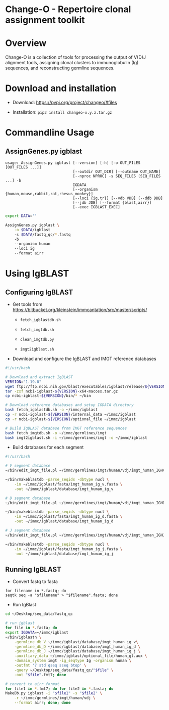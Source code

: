 Change-O - Repertoire clonal assignment toolkit
===============================================

# Overview

Change-O is a collection of tools for processing the output of V(D)J alignment tools, assigning clonal clusters to immunoglobulin (Ig) sequences, and reconstructing germline sequences.

# Download and installation

* Download: https://pypi.org/project/changeo/#files

* Installation: `pip3 install changeo-x.y.z.tar.gz`

# Commandline Usage

## AssignGenes.py igblast

```
usage: AssignGenes.py igblast [--version] [-h] [-o OUT_FILES [OUT_FILES ...]]
                              [--outdir OUT_DIR] [--outname OUT_NAME]
                              [--nproc NPROC] -s SEQ_FILES [SEQ_FILES ...] -b
                              IGDATA
                              [--organism {human,mouse,rabbit,rat,rhesus_monkey}]
                              [--loci {ig,tr}] [--vdb VDB] [--ddb DDB]
                              [--jdb JDB] [--format {blast,airr}]
                              [--exec IGBLAST_EXEC]
```

```bash
export DATA=''

AssignGenes.py igblast \
	-o $DATA/igblast
	-s $DATA/fastq_qc/*.fastq
	-b 
	--organism human
	--loci ig
	--format airr
```
	

# Using IgBLAST

## Configuring IgBLAST

* Get tools from https://bitbucket.org/kleinstein/immcantation/src/master/scripts/

	* `fetch_igblastdb.sh`

	* `fetch_imgtdb.sh`

	* `clean_imgtdb.py`

	* `imgt2igblast.sh`

* Download and configure the IgBLAST and IMGT reference databases

```bash
#!/usr/bash

# Download and extract IgBLAST
VERSION="1.19.0"
wget ftp://ftp.ncbi.nih.gov/blast/executables/igblast/release/${VERSION}/ncbi-igblast-${VERSION}-x64-macosx.tar.gz
tar -zxf ncbi-igblast-${VERSION}-x64-macosx.tar.gz
cp ncbi-igblast-${VERSION}/bin/* ~/bin

# Download reference databases and setup IGDATA directory
bash fetch_igblastdb.sh -o ~/immc/igblast
cp -r ncbi-igblast-${VERSION}/internal_data ~/immc/igblast
cp -r ncbi-igblast-${VERSION}/optional_file ~/immc/igblast

# Build IgBLAST database from IMGT reference sequences
bash fetch_imgtdb.sh -o ~/immc/germlines/imgt
bash imgt2igblast.sh -i ~/immc/germlines/imgt -o ~/immc/igblast
```

* Build databases for each segment

```bash
#!/usr/bash

# V segment database
~/bin/edit_imgt_file.pl ~/immc/germlines/imgt/human/vdj/imgt_human_IGHV.fasta > ~/immc/igblast/fasta/imgt_human_ig_v.fasta

~/bin/makeblastdb -parse_seqids -dbtype nucl \
    -in ~/immc/igblast/fasta/imgt_human_ig_v.fasta \
    -out ~/immc/igblast/database/imgt_human_ig_v

# D segment database
~/bin/edit_imgt_file.pl ~/immc/germlines/imgt/human/vdj/imgt_human_IGHD.fasta > ~/immc/igblast/fasta/imgt_human_ig_d.fasta

~/bin/makeblastdb -parse_seqids -dbtype nucl \
    -in ~/immc/igblast/fasta/imgt_human_ig_d.fasta \
    -out ~/immc/igblast/database/imgt_human_ig_d

# J segment database
~/bin/edit_imgt_file.pl ~/immc/germlines/imgt/human/vdj/imgt_human_IGHJ.fasta > ~/immc/igblast/fasta/imgt_human_ig_j.fasta

~/bin/makeblastdb -parse_seqids -dbtype nucl \
    -in ~/immc/igblast/fasta/imgt_human_ig_j.fasta \
    -out ~/immc/igblast/database/imgt_human_ig_j
```

## Running IgBLAST

* Convert fastq to fasta

```
for filename in *.fastq; do
seqtk seq -a "$filename" > "$filename".fasta; done
```

* Run IgBlast

```bash
cd ~/Desktop/seq_data/fastq_qc

# run igblast
for file in *.fasta; do
export IGDATA=~/immc/igblast
~/bin/igblastn \
    -germline_db_V ~/immc/igblast/database/imgt_human_ig_v\
    -germline_db_D ~/immc/igblast/database/imgt_human_ig_d \
    -germline_db_J ~/immc/igblast/database/imgt_human_ig_j \
    -auxiliary_data ~/immc/igblast/optional_file/human_gl.aux \
    -domain_system imgt -ig_seqtype Ig -organism human \
    -outfmt '7 std qseq sseq btop' \
    -query ~/Desktop/seq_data/fastq_qc/"$file" \
    -out "$file".fmt7; done

# convert to airr format
for file1 in *.fmt7; do for file2 in *.fasta; do
MakeDb.py igblast -i "$file1" -s "$file2" \
    -r ~/immc/germlines/imgt/human/vdj \
    --format airr; done; done
```

















